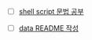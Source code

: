 
- [ ] [shell script 문법 공부](https://blog.d0ngd0nge.xyz/shell-script/)

- [ ] [data README 작성](/data/README.md)